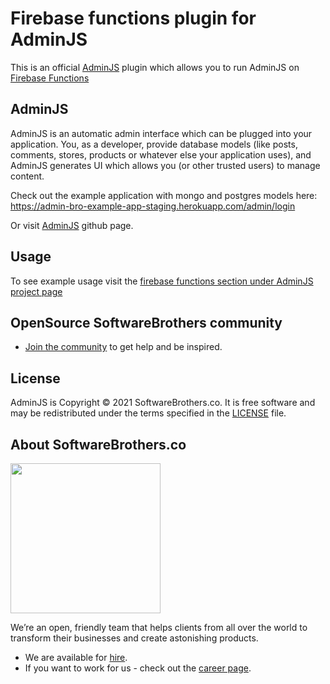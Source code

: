 # Firebase functions plugin for AdminJS

This is an official [AdminJS](https://github.com/SoftwareBrothers/adminjs) plugin which allows you to run AdminJS on [Firebase Functions](https://firebase.google.com/docs/functions)

## AdminJS

AdminJS is an automatic admin interface which can be plugged into your application. You, as a developer, provide database models (like posts, comments, stores, products or whatever else your application uses), and AdminJS generates UI which allows you (or other trusted users) to manage content.

Check out the example application with mongo and postgres models here: https://admin-bro-example-app-staging.herokuapp.com/admin/login

Or visit [AdminJS](https://github.com/SoftwareBrothers/adminjs) github page.

## Usage

To see example usage visit the [firebase functions section under AdminJS project page](https://softwarebrothers.github.io/adminjs-dev/module-adminjs-firebase-functions.html)

## OpenSource SoftwareBrothers community

- [Join the community](https://join.slack.com/t/adminbro/shared_invite/zt-czfb79t1-0U7pn_KCqd5Ts~lbJK0_RA) to get help and be inspired.

## License

AdminJS is Copyright © 2021 SoftwareBrothers.co. It is free software and may be redistributed under the terms specified in the [LICENSE](LICENSE) file.

## About SoftwareBrothers.co

<img src="https://softwarebrothers.co/assets/images/software-brothers-logo-full.svg" width=240>


We’re an open, friendly team that helps clients from all over the world to transform their businesses and create astonishing products.

* We are available for [hire](https://softwarebrothers.co/contact).
* If you want to work for us - check out the [career page](https://softwarebrothers.co/career).
